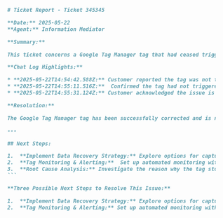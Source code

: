```markdown
    # Ticket Report - Ticket 345345

    **Date:** 2025-05-22
    **Agent:** Information Mediator

    **Summary:**

    This ticket concerns a Google Tag Manager tag that had ceased triggering for a month, resulting in inaccurate Google Analytics 4 data.  While historical data from the past month is unrecoverable, the tag has been successfully resolved and is now functioning correctly.

    **Chat Log Highlights:**

    * **2025-05-22T14:54:42.588Z:** Customer reported the tag was not triggering for a month, impacting analytics.
    * **2025-05-22T14:55:11.516Z:**  Confirmed the tag had not triggered for a month and that historical data from that period is lost.
    * **2025-05-22T14:55:31.124Z:** Customer acknowledged the issue is resolved and expressed disappointment regarding the lost historical data.

    **Resolution:**

    The Google Tag Manager tag has been successfully corrected and is now triggering as expected.  Historical data from the past month is not recoverable.

    ---

    ## Next Steps:

    1.  **Implement Data Recovery Strategy:** Explore options for capturing similar data in the future. This could involve implementing more frequent data collection or utilizing data retention policies to minimize data loss.
    2.  **Tag Monitoring & Alerting:**  Set up automated monitoring within Google Tag Manager to proactively detect similar issues with other tags. Configure alerts to notify the team immediately upon tag failure.
    3.  **Root Cause Analysis:** Investigate the reason why the tag stopped triggering to prevent recurrence. This could involve reviewing the tag's configuration, checking for conflicts with other tags, and verifying the website's functionality.
    ```

    **Three Possible Next Steps to Resolve This Issue:**

    1.  **Implement Data Recovery Strategy:** Explore options for capturing similar data in the future. This could involve implementing more frequent data collection or utilizing data retention policies to minimize data loss.
    2.  **Tag Monitoring & Alerting:** Set up automated monitoring within Google Tag Manager to proactively detect similar issues with other tags. Configure alerts